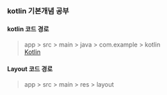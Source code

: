 ### kotlin 기본개념 공부

#### kotlin 코드 경로
> app > src > main > java > com.example > kotlin  
> [Kotlin](https://github.com/GSMYunsung/TIL/tree/master/app/src/main/java/com/example/myapplication/kotlin)

#### Layout 코드 경로
> app > src > main > res > layout
